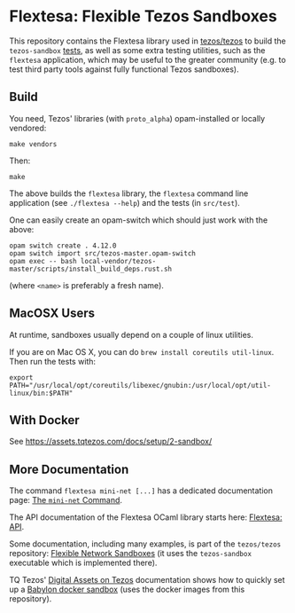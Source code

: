 Flextesa: Flexible Tezos Sandboxes
==================================

This repository contains the Flextesa library used in
[tezos/tezos](https://gitlab.com/tezos/tezos) to build the `tezos-sandbox`
[tests](https://tezos.gitlab.io/developer/flextesa.html), as well as some extra
testing utilities, such as the `flextesa` application, which may be useful to
the greater community (e.g. to test third party tools against fully functional
Tezos sandboxes).


<!--TOC-->


Build
-----

You need, Tezos' libraries (with `proto_alpha`) opam-installed or locally
vendored:

    make vendors

Then:

    make

The above builds the `flextesa` library, the `flextesa` command line application
(see `./flextesa --help`) and the tests (in `src/test`).

One can easily create an opam-switch which should just work with the above:

    opam switch create . 4.12.0
    opam switch import src/tezos-master.opam-switch
    opam exec -- bash local-vendor/tezos-master/scripts/install_build_deps.rust.sh

(where `<name>` is preferably a fresh name).


MacOSX Users
------------

At runtime, sandboxes usually depend on a couple of linux utilities.

If you are on Mac OS X, you can do `brew install coreutils util-linux`. Then run
the tests with:

```
export PATH="/usr/local/opt/coreutils/libexec/gnubin:/usr/local/opt/util-linux/bin:$PATH"
```

With Docker
-----------

See <https://assets.tqtezos.com/docs/setup/2-sandbox/>

More Documentation
------------------

The command `flextesa mini-net [...]` has a dedicated documentation
page: [The `mini-net` Command](./src/doc/mini-net.md).

The API documentation of the Flextesa OCaml library starts here:
[Flextesa: API](https://tezos.gitlab.io/flextesa/lib-index.html).

Some documentation, including many examples, is part of the `tezos/tezos`
repository:
[Flexible Network Sandboxes](https://tezos.gitlab.io/developer/flextesa.html)
(it uses the `tezos-sandbox` executable which is implemented there).

TQ Tezos' [Digital Assets on Tezos](https://assets.tqtezos.com)
documentation shows how to quickly set up a
[Babylon docker sandbox](https://assets.tqtezos.com/setup/2-sandbox)
(uses the docker images from this repository).
